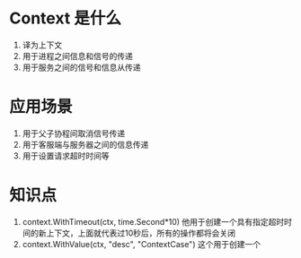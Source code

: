 # Context 是什么

1. 译为上下文　　
2. 用于进程之间信息和信号的传递
3. 用于服务之间的信号和信息从传递

# 应用场景
1. 用于父子协程间取消信号传递
2. 用于客服端与服务器之间的信息传递
3. 用于设置请求超时时间等

# 知识点
1. context.WithTimeout(ctx, time.Second*10)
   他用于创建一个具有指定超时时间的新上下文，上面就代表过10秒后，所有的操作都将会关闭
2. context.WithValue(ctx, "desc", "ContextCase")
   这个用于创建一个